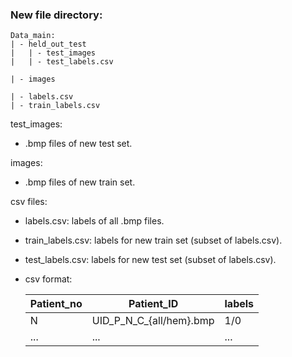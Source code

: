 ### New file directory:
    Data_main:
    | - held_out_test
    |   | - test_images
    |   | - test_labels.csv

    | - images

    | - labels.csv
    | - train_labels.csv

test_images:
- .bmp files of new test set.

images:
- .bmp files of new train set.

csv files:
- labels.csv: labels of all .bmp files.
- train_labels.csv: labels for new train set (subset of labels.csv).
- test_labels.csv: labels for new test set (subset of labels.csv).
- csv format:

    | Patient_no      | Patient_ID | labels |
    | ----------- | ----------- | ---|
    | N      | UID_P_N_C_{all/hem}.bmp       | 1/0 |
    | ...      | ...       | ... |
